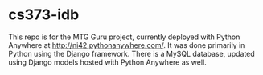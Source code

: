 # cs373-idb

This repo is for the MTG Guru project, currently deployed with Python Anywhere at http://ni42.pythonanywhere.com/.  It
was done primarily in Python using the Django framework.  There is a MySQL database, updated using Django models hosted with Python Anywhere as well.
